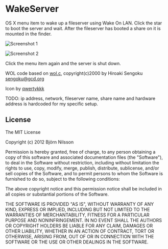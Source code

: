 # WakeServer
OS X menu item to wake up a fileserver using Wake On LAN. Click the star to boot the server and wait. After the fileserver has booted a share on it is mounted in the finder.

![Screenshot 1](https://raw.github.com/bni/WakeServer/master/screenshot1.png)

![Screenshot 2](https://raw.github.com/bni/WakeServer/master/screenshot2.png)

Click the menu item again and the server is shut down.

WOL code based on [wol.c](http://www.gcd.org/sengoku/docs/wol.c), copyright(c)2000 by Hiroaki Sengoku <sengoku@gcd.org>

Icon by [qwertykkk](http://qwertykkk.deviantart.com)

TODO: ip address, network, fileserver name, share name and hardware address is hardcoded for my specific setup. 

## License
The MIT License

Copyright (c) 2012 Björn Nilsson

Permission is hereby granted, free of charge, to any person obtaining a copy of this software and associated documentation files (the "Software"), to deal in the Software without restriction, including without limitation the rights to use, copy, modify, merge, publish, distribute, sublicense, and/or sell copies of the Software, and to permit persons to whom the Software is furnished to do so, subject to the following conditions:

The above copyright notice and this permission notice shall be included in all copies or substantial portions of the Software.

THE SOFTWARE IS PROVIDED "AS IS", WITHOUT WARRANTY OF ANY KIND, EXPRESS OR IMPLIED, INCLUDING BUT NOT LIMITED TO THE WARRANTIES OF MERCHANTABILITY, FITNESS FOR A PARTICULAR PURPOSE AND NONINFRINGEMENT. IN NO EVENT SHALL THE AUTHORS OR COPYRIGHT HOLDERS BE LIABLE FOR ANY CLAIM, DAMAGES OR OTHER LIABILITY, WHETHER IN AN ACTION OF CONTRACT, TORT OR OTHERWISE, ARISING FROM, OUT OF OR IN CONNECTION WITH THE SOFTWARE OR THE USE OR OTHER DEALINGS IN THE SOFTWARE.
